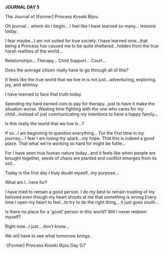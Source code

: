 <!-- title: Bijou's Journal Entry: Day 5 -->

**JOURNAL DAY 5**

The Journal
of \[Former\] Princess
Koseki Bijou

Oh journal...
where do I begin...
I feel like I have learned so many... lessons today.

I fear maybe...I am not suited for true society. I have learned now...that being a Princess has caused me to be quite sheltered...hidden from the true harsh realities of the world...

Relationships...
Therapy...
Child Support...
Court...

Does the average citizen really have to go through all of this?

It feels like the true world that we live in is not just...adventuring, exploring, joy, and whimsy.

I have learned to face that truth today.

Spending my hard earned coin to pay for therapy...just to have it make the situation worse.
Wasting time fighting with the one who cares for my child...instead of just communicating my intentions to have a happy family...

Is this really the world that we live in...?

If so...I am beginning to question everything... For the first time in my journey...
I fear I am losing my spark...my hope. That this is indeed a good place. That what we're working so hard for might be futile...

For I have seen true human nature today...and it feels like when people are brought together, seeds of chaos are planted and conflict emerges from its soil...

Today is the first day I truly doubt myself...my purpose...

What am I...here for?

I have tried to remain a good person. I do my best to remain trusting of my beloved even though my heart shouts at me that something is wrong Every time I open my heart to feel...to try to do the right thing... it just goes south...

Is there no place for a 'good' person in this world? Will I never redeem myself?

Right now...I just... don't know...

We will have to see what tomorrow brings.

\-\[Former\] Princess
Koseki Bijou
Day 5/7
